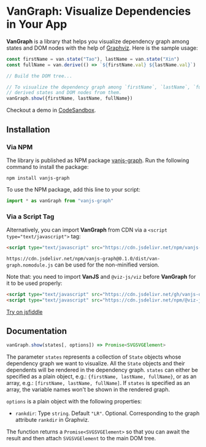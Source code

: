 # **VanGraph**: Visualize Dependencies in Your App

**VanGraph** is a library that helps you visualize dependency graph among states and DOM nodes with the help of [Graphviz](https://graphviz.org/). Here is the sample usage:

```js
const firstName = van.state("Tao"), lastName = van.state("Xin")
const fullName = van.derive(() => `${firstName.val} ${lastName.val}`)

// Build the DOM tree...

// To visualize the dependency graph among `firstName`, `lastName`, `fullName`, and all the
// derived states and DOM nodes from them.
vanGraph.show({firstName, lastName, fullName})
```

Checkout a demo in [CodeSandbox](https://codesandbox.io/p/devbox/github/vanjs-org/van/tree/main/graph/examples/basic?file=%2Fsrc%2Fmain.ts).

## Installation

### Via NPM

The library is published as NPM package [vanjs-graph](https://www.npmjs.com/package/vanjs-graph). Run the following command to install the package:

```shell
npm install vanjs-graph
```

To use the NPM package, add this line to your script:

```js
import * as vanGraph from "vanjs-graph"
```

### Via a Script Tag

Alternatively, you can import **VanGraph** from CDN via a `<script type="text/javascript">` tag:

```html
<script type="text/javascript" src="https://cdn.jsdelivr.net/npm/vanjs-graph@0.1.0/dist/van-graph.nomodule.min.js"></script>
```

`https://cdn.jsdelivr.net/npm/vanjs-graph@0.1.0/dist/van-graph.nomodule.js` can be used for the non-minified version.

Note that: you need to import **VanJS** and `@viz-js/viz` before **VanGraph** for it to be used properly:

```html
<script type="text/javascript" src="https://cdn.jsdelivr.net/gh/vanjs-org/van/public/van-1.6.0.nomodule.min.js"></script>
<script type="text/javascript" src="https://cdn.jsdelivr.net/npm/@viz-js/viz@3.8.0/lib/viz-standalone.js"></script>
```

[Try on jsfiddle](https://jsfiddle.net/zo49cqys/1/)

## Documentation

```js
vanGraph.show(states[, options]) => Promise<SVGSVGElement>
```

The parameter `states` represents a collection of `State` objects whose dependency graph we want to visualize. All the `State` objects and their dependents will be rendered in the dependency graph. `states` can either be specified as a plain object, e.g.: `{firstName, lastName, fullName}`, or as an array, e.g.: `[firstName, lastName, fullName]`. If `states` is specified as an array, the variable names won't be shown in the rendered graph.

`options` is a plain object with the following properties:
* `rankdir`: Type `string`. Default `"LR"`. Optional. Corresponding to the graph attribute `rankdir` in Graphviz.

The function returns a `Promise<SVGSVGElement>` so that you can await the result and then attach `SVGSVGElement` to the main DOM tree.

